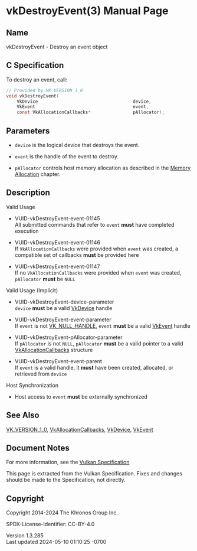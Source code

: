 # vkDestroyEvent(3) Manual Page

## Name

vkDestroyEvent - Destroy an event object



## <a href="#_c_specification" class="anchor"></a>C Specification

To destroy an event, call:

``` c
// Provided by VK_VERSION_1_0
void vkDestroyEvent(
    VkDevice                                    device,
    VkEvent                                     event,
    const VkAllocationCallbacks*                pAllocator);
```

## <a href="#_parameters" class="anchor"></a>Parameters

- `device` is the logical device that destroys the event.

- `event` is the handle of the event to destroy.

- `pAllocator` controls host memory allocation as described in the <a
  href="https://registry.khronos.org/vulkan/specs/1.3-extensions/html/vkspec.html#memory-allocation"
  target="_blank" rel="noopener">Memory Allocation</a> chapter.

## <a href="#_description" class="anchor"></a>Description

Valid Usage

- <a href="#VUID-vkDestroyEvent-event-01145"
  id="VUID-vkDestroyEvent-event-01145"></a>
  VUID-vkDestroyEvent-event-01145  
  All submitted commands that refer to `event` **must** have completed
  execution

- <a href="#VUID-vkDestroyEvent-event-01146"
  id="VUID-vkDestroyEvent-event-01146"></a>
  VUID-vkDestroyEvent-event-01146  
  If `VkAllocationCallbacks` were provided when `event` was created, a
  compatible set of callbacks **must** be provided here

- <a href="#VUID-vkDestroyEvent-event-01147"
  id="VUID-vkDestroyEvent-event-01147"></a>
  VUID-vkDestroyEvent-event-01147  
  If no `VkAllocationCallbacks` were provided when `event` was created,
  `pAllocator` **must** be `NULL`

Valid Usage (Implicit)

- <a href="#VUID-vkDestroyEvent-device-parameter"
  id="VUID-vkDestroyEvent-device-parameter"></a>
  VUID-vkDestroyEvent-device-parameter  
  `device` **must** be a valid [VkDevice](https://registry.khronos.org/vulkan/specs/1.3-extensions/man/html/VkDevice.html) handle

- <a href="#VUID-vkDestroyEvent-event-parameter"
  id="VUID-vkDestroyEvent-event-parameter"></a>
  VUID-vkDestroyEvent-event-parameter  
  If `event` is not [VK_NULL_HANDLE](https://registry.khronos.org/vulkan/specs/1.3-extensions/man/html/VK_NULL_HANDLE.html), `event`
  **must** be a valid [VkEvent](https://registry.khronos.org/vulkan/specs/1.3-extensions/man/html/VkEvent.html) handle

- <a href="#VUID-vkDestroyEvent-pAllocator-parameter"
  id="VUID-vkDestroyEvent-pAllocator-parameter"></a>
  VUID-vkDestroyEvent-pAllocator-parameter  
  If `pAllocator` is not `NULL`, `pAllocator` **must** be a valid
  pointer to a valid [VkAllocationCallbacks](https://registry.khronos.org/vulkan/specs/1.3-extensions/man/html/VkAllocationCallbacks.html)
  structure

- <a href="#VUID-vkDestroyEvent-event-parent"
  id="VUID-vkDestroyEvent-event-parent"></a>
  VUID-vkDestroyEvent-event-parent  
  If `event` is a valid handle, it **must** have been created,
  allocated, or retrieved from `device`

Host Synchronization

- Host access to `event` **must** be externally synchronized

## <a href="#_see_also" class="anchor"></a>See Also

[VK_VERSION_1_0](https://registry.khronos.org/vulkan/specs/1.3-extensions/man/html/VK_VERSION_1_0.html),
[VkAllocationCallbacks](https://registry.khronos.org/vulkan/specs/1.3-extensions/man/html/VkAllocationCallbacks.html),
[VkDevice](https://registry.khronos.org/vulkan/specs/1.3-extensions/man/html/VkDevice.html), [VkEvent](https://registry.khronos.org/vulkan/specs/1.3-extensions/man/html/VkEvent.html)

## <a href="#_document_notes" class="anchor"></a>Document Notes

For more information, see the <a
href="https://registry.khronos.org/vulkan/specs/1.3-extensions/html/vkspec.html#vkDestroyEvent"
target="_blank" rel="noopener">Vulkan Specification</a>

This page is extracted from the Vulkan Specification. Fixes and changes
should be made to the Specification, not directly.

## <a href="#_copyright" class="anchor"></a>Copyright

Copyright 2014-2024 The Khronos Group Inc.

SPDX-License-Identifier: CC-BY-4.0

Version 1.3.285  
Last updated 2024-05-10 01:10:25 -0700
